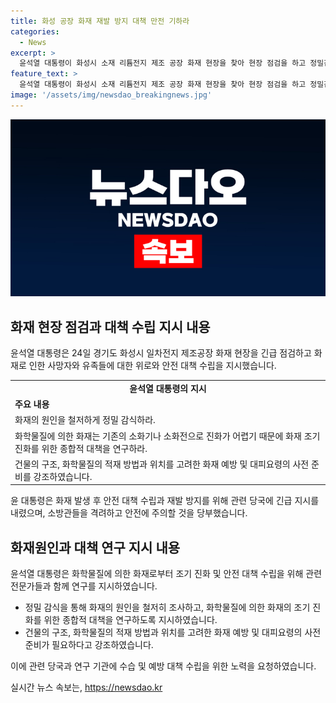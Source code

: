 ```yaml
---
title: 화성 공장 화재 재발 방지 대책 만전 기하라
categories:
  - News
excerpt: >
  윤석열 대통령이 화성시 소재 리튬전지 제조 공장 화재 현장을 찾아 현장 점검을 하고 정밀감식을 지시했다. 화학물질 화재의 어려움을 감안해 조기 진화를 위한 대책을 연구하고, 안전 점검과 재발 방지 대책 수립을 촉구했다. 또한, 사망자들의 명복을 빌며 가족들에게 위로의 말씀을 전했다. 소방관들을 격려하고 안전과 건강을 당부하는 등 대처에 총력을 기울이며 긴급 지시를 내렸다. 해당 화재로 인해 사망자 22명, 중상자 2명, 경상자 6명 등 30명의 사상자가 발생했다.
feature_text: >
  윤석열 대통령이 화성시 소재 리튬전지 제조 공장 화재 현장을 찾아 현장 점검을 하고 정밀감식을 지시했다. 화학물질 화재의 어려움을 감안해 조기 진화를 위한 대책을 연구하고, 안전 점검과 재발 방지 대책 수립을 촉구했다. 또한, 사망자들의 명복을 빌며 가족들에게 위로의 말씀을 전했다. 소방관들을 격려하고 안전과 건강을 당부하는 등 대처에 총력을 기울이며 긴급 지시를 내렸다. 해당 화재로 인해 사망자 22명, 중상자 2명, 경상자 6명 등 30명의 사상자가 발생했다.
image: '/assets/img/newsdao_breakingnews.jpg'
---
```


<p><img src="/assets/img/newsdao_breakingnews.jpg" alt="implanttips 속보" /></p>

<h2 data-ke-size="size26">화재 현장 점검과 대책 수립 지시 내용</h2>

<p data-ke-size="size16">윤석열 대통령은 24일 경기도 화성시 일차전지 제조공장 화재 현장을 긴급 점검하고 화재로 인한 사망자와 유족들에 대한 위로와 안전 대책 수립을 지시했습니다.</p>

<table>
    <tr>
        <td style="text-align: center; height: 17px;"><b>윤석열 대통령의 지시</b></td>
    </tr>
    <tr>
        <td><b>주요 내용</b></td>
    </tr>
    <tr>
        <td>화재의 원인을 철저하게 정밀 감식하라.</td>
    </tr>
    <tr>
        <td>화학물질에 의한 화재는 기존의 소화기나 소화전으로 진화가 어렵기 때문에 화재 조기 진화를 위한 종합적 대책을 연구하라.</td>
    </tr>
    <tr>
        <td>건물의 구조, 화학물질의 적재 방법과 위치를 고려한 화재 예방 및 대피요령의 사전 준비를 강조하였습니다.</td>
    </tr>
</table>

<p data-ke-size="size16">윤 대통령은 화재 발생 후 안전 대책 수립과 재발 방지를 위해 관련 당국에 긴급 지시를 내렸으며, 소방관들을 격려하고 안전에 주의할 것을 당부했습니다.</p>

<h2 data-ke-size="size26">화재원인과 대책 연구 지시 내용</h2>

<p data-ke-size="size16">윤석열 대통령은 화학물질에 의한 화재로부터 조기 진화 및 안전 대책 수립을 위해 관련 전문가들과 함께 연구를 지시하였습니다.</p>

<ul>
    <li>정밀 감식을 통해 화재의 원인을 철저히 조사하고, 화학물질에 의한 화재의 조기 진화를 위한 종합적 대책을 연구하도록 지시하였습니다.</li>
    <li>건물의 구조, 화학물질의 적재 방법과 위치를 고려한 화재 예방 및 대피요령의 사전 준비가 필요하다고 강조하였습니다.</li>
</ul>

<p data-ke-size="size16">이에 관련 당국과 연구 기관에 수습 및 예방 대책 수립을 위한 노력을 요청하였습니다.</p>
실시간 뉴스 속보는, <a href="https://newsdao.kr" rel="dofollow">https://newsdao.kr</a>



